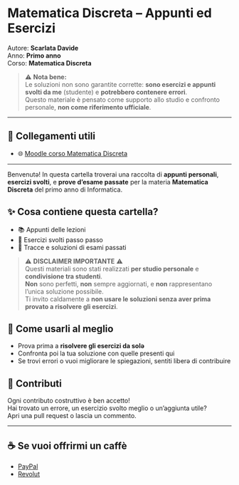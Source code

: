 # Matematica Discreta – Appunti ed Esercizi

Autore: **Scarlata Davide**  
Anno: **Primo anno**  
Corso: **Matematica Discreta**

> ⚠️ **Nota bene:**  
> Le soluzioni non sono garantite corrette: **sono esercizi e appunti svolti da me** (studente) e **potrebbero contenere errori**.  
> Questo materiale è pensato come supporto allo studio e confronto personale, **non come riferimento ufficiale**.

---

## 🔗 Collegamenti utili
- 🌐 [Moodle corso Matematica Discreta](https://informatica.i-learn.unito.it/course/view.php?id=3002)  
---

Benvenutə! In questa cartella troverai una raccolta di **appunti personali**, **esercizi svolti**, e **prove d’esame passate** per la materia **Matematica Discreta** del primo anno di Informatica.

## ✨ Cosa contiene questa cartella?

- 📚 Appunti delle lezioni  
- 🧮 Esercizi svolti passo passo  
- 📝 Tracce e soluzioni di esami passati  

> ⚠️ **DISCLAIMER IMPORTANTE** ⚠️  
Questi materiali sono stati realizzati **per studio personale** e **condivisione tra studenti**.  
**Non** sono perfetti, **non** sempre aggiornati, e **non** rappresentano l’unica soluzione possibile.  
Ti invito caldamente a **non usare le soluzioni senza aver prima provato a risolvere gli esercizi**.

## 🎯 Come usarli al meglio

- Prova prima a **risolvere gli esercizi da solə**  
- Confronta poi la tua soluzione con quelle presenti qui  
- Se trovi errori o vuoi migliorare le spiegazioni, sentiti liberə di contribuire

## 🤝 Contributi

Ogni contributo costruttivo è ben accetto!  
Hai trovato un errore, un esercizio svolto meglio o un’aggiunta utile?  
Apri una pull request o lascia un commento.

---

## ☕ Se vuoi offrirmi un caffè
- [PayPal](https://www.paypal.com/paypalme/fydado)  
- [Revolut](https://revolut.me/scarlata04)  
